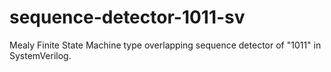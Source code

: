 # sequence-detector-1011-sv

Mealy Finite State Machine type overlapping sequence detector of "1011" in SystemVerilog.
